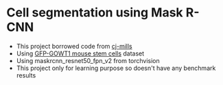 # Cell segmentation using Mask R-CNN
- This project borrowed code from [cj-mills](https://github.com/cj-mills/pytorch-mask-rcnn-tutorial-code)
- Using [GFP-GOWT1 mouse stem cells](http://celltrackingchallenge.net/2d-datasets/) dataset
- Using maskrcnn_resnet50_fpn_v2 from torchvision
- This project only for learning purpose so doesn't have any benchmark results
